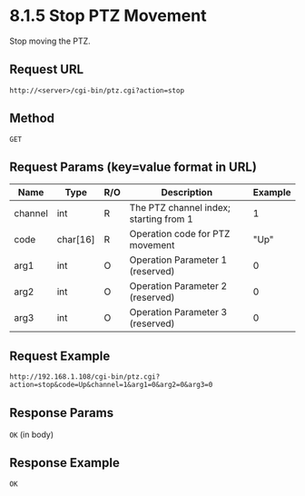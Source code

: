 # 8.1.5 Stop PTZ Movement

Stop moving the PTZ.

## Request URL
`http://<server>/cgi-bin/ptz.cgi?action=stop`

## Method
`GET`

## Request Params (key=value format in URL)
| Name    | Type     | R/O | Description                              | Example |
|---------|----------|-----|------------------------------------------|---------|
| channel | int      | R   | The PTZ channel index; starting from 1  | 1       |
| code    | char[16] | R   | Operation code for PTZ movement          | "Up"    |
| arg1    | int      | O   | Operation Parameter 1 (reserved)         | 0       |
| arg2    | int      | O   | Operation Parameter 2 (reserved)         | 0       |
| arg3    | int      | O   | Operation Parameter 3 (reserved)         | 0       |

## Request Example
`http://192.168.1.108/cgi-bin/ptz.cgi?action=stop&code=Up&channel=1&arg1=0&arg2=0&arg3=0`

## Response Params
`OK` (in body)

## Response Example
`OK`